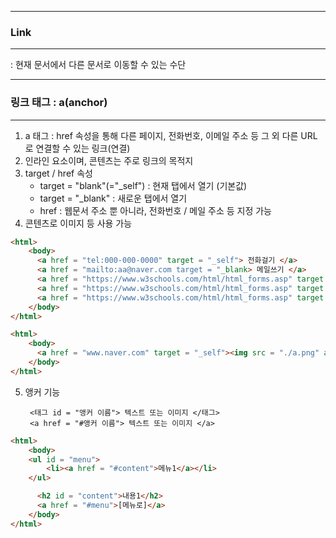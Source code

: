 -----
### Link
-----
: 현재 문서에서 다른 문서로 이동할 수 있는 수단

-----
### 링크 태그 : a(anchor)
-----
1. a 태그 : href 속성을 통해 다른 페이지, 전화번호, 이메일 주소 등 그 외 다른 URL로 연결할 수 있는 링크(연결)
2. 인라인 요소이며, 콘텐츠는 주로 링크의 목적지
3. target / href 속성
   - target = "blank"(="_self") : 현재 탭에서 열기 (기본값)
   - target = "_blank" : 새로운 탭에서 열기
   - href : 웹문서 주소 뿐 아니라, 전화번호 / 메일 주소 등 지정 가능 
4. 콘텐츠로 이미지 등 사용 가능
   
```html
<html>
	<body>
	  <a href = "tel:000-000-0000" target = "_self"> 전화걸기 </a>
	  <a href = "mailto:aa@naver.com target = "_blank> 메일쓰기 </a>
	  <a href = "https://www.w3schools.com/html/html_forms.asp" target = "_blank"> 네이버로 이동 (새로운 창) </a>
	  <a href = "https://www.w3schools.com/html/html_forms.asp" target = "_self"> 네이버로 이동 (기존 창) </a>
	  <a href = "https://www.w3schools.com/html/html_forms.asp" target = "blank"> 네이버로 이동 (기존 창) </a>
	</body>
</html>
```

```html
<html>
	<body>
	  <a href = "www.naver.com" target = "_self"><img src = "./a.png" alt = "그림 설명" width = "300" height = "600"></a>
	</body>
</html>
```

5. 앵커 기능

        <태그 id = "앵커 이름"> 텍스트 또는 이미지 </태그>
        <a href = "#앵커 이름"> 텍스트 또는 이미지 </a>

```html
<html>
	<body>
    <ul id = "menu">
    	<li><a href = "#content">메뉴1</a></li>
    </ul>

      <h2 id = "content">내용1</h2>
      <a href = "#menu">[메뉴로]</a>
	</body>
</html>

```
